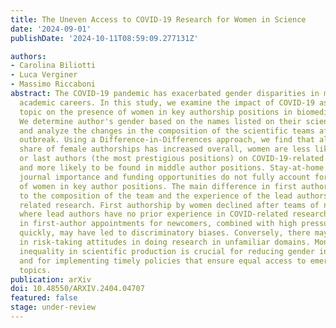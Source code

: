 ```yaml
---
title: The Uneven Access to COVID-19 Research for Women in Science
date: '2024-09-01'
publishDate: '2024-10-11T08:59:09.277131Z'

authors:
- Carolina Biliotti
- Luca Verginer
- Massimo Riccaboni
abstract: The COVID-19 pandemic has exacerbated gender disparities in medical and
  academic careers. In this study, we examine the impact of COVID-19 as a new research
  topic on the presence of women in key authorship positions in biomedical research.
  We determine author's gender based on the names listed on their scientific publications
  and analyze the changes in the composition of the scientific teams after the COVID-19
  outbreak. Using a Difference-in-Differences approach, we find that although the
  share of female authorships has increased overall, women are less likely to be first
  or last authors (the most prestigious positions) on COVID-19-related research papers
  and more likely to be found in middle author positions. Stay-at-home mandates, the
  journal importance and funding opportunities do not fully account for the decline
  of women in key author positions. The main difference in first authorship is due
  to the composition of the team and the experience of the lead authors in COVID-19
  related research. First authorship by women declined after teams of novices emerged,
  where lead authors have no prior experience in COVID-related research. Discretionality
  in first-author appointments for newcomers, combined with high pressure to publish
  quickly, may have led to discriminatory biases. Conversely, there may also be differences
  in risk-taking attitudes in doing research in unfamiliar domains. Monitoring gender
  inequality in scientific production is crucial for reducing gender inequalities
  and for implementing timely policies that ensure equal access to emerging research
  topics.
publication: arXiv
doi: 10.48550/ARXIV.2404.04707
featured: false
stage: under-review
---
```

